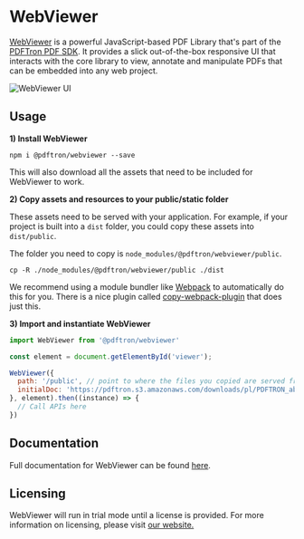 # WebViewer

[WebViewer](https://www.pdftron.com/webviewer) is a powerful JavaScript-based PDF Library that's part of the [PDFTron PDF SDK](https://www.pdftron.com). It provides a slick out-of-the-box responsive UI that interacts with the core library to view, annotate and manipulate PDFs that can be embedded into any web project.

![WebViewer UI](https://www.pdftron.com/downloads/pl/webviewer-ui.png)

## Usage

**1) Install WebViewer**
```
npm i @pdftron/webviewer --save
```

This will also download all the assets that need to be included for WebViewer to work.

**2) Copy assets and resources to your public/static folder**

These assets need to be served with your application. For example, if your project is built into a `dist` folder, you could copy these assets into `dist/public`.

The folder you need to copy is `node_modules/@pdftron/webviewer/public`.
```
cp -R ./node_modules/@pdftron/webviewer/public ./dist
```

We recommend using a module bundler like [Webpack](https://webpack.js.org/) to automatically do this for you. There is a nice plugin called [copy-webpack-plugin](https://github.com/webpack-contrib/copy-webpack-plugin) that does just this.

**3) Import and instantiate WebViewer**

```js
import WebViewer from '@pdftron/webviewer'

const element = document.getElementById('viewer');

WebViewer({
  path: '/public', // point to where the files you copied are served from
  initialDoc: 'https://pdftron.s3.amazonaws.com/downloads/pl/PDFTRON_about.pdf' // path to your document
}, element).then((instance) => {
  // Call APIs here
})
```

## Documentation
Full documentation for WebViewer can be found [here](https://www.pdftron.com/documentation/web/guides).

## Licensing
WebViewer will run in trial mode until a license is provided. For more information on licensing, please visit [our website.](https://www.pdftron.com/licensing)
